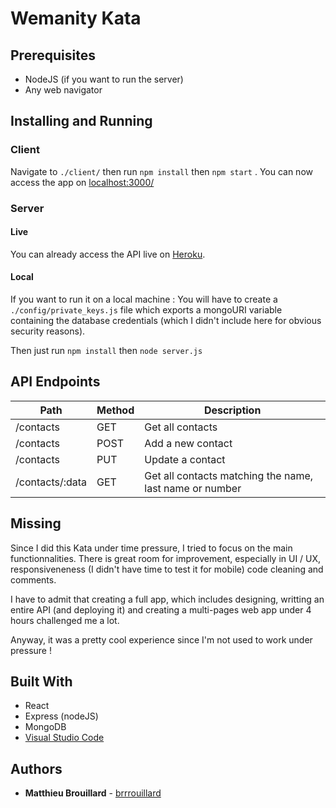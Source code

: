 # Wemanity Kata

## Prerequisites
- NodeJS (if you want to run the server)
- Any web navigator

## Installing and Running

### Client
Navigate to `./client/` then run `npm install` then  `npm start` . You can now access the app on [localhost:3000/](http://localhost:3000/)

### Server

#### Live
You can already access the API live on [Heroku](https://wemanity-kata.herokuapp.com/contacts/).

#### Local
If you want to run it on a local machine :
You will have to create a ` ./config/private_keys.js ` file which exports a mongoURI variable containing the database credentials (which I didn't include here for obvious security reasons).

Then just run `npm install` then `node server.js`


## API Endpoints

| Path            | Method | Description                                             |
|-----------------|--------|---------------------------------------------------------|
| /contacts       | GET    | Get all contacts                                        |
| /contacts       | POST   | Add a new contact                                       |
| /contacts       | PUT    |  Update a contact                                       |
| /contacts/:data | GET    | Get all contacts matching the name, last name or number |


## Missing
Since I did this Kata under time pressure, I tried to focus on the main functionnalities. There is great room for improvement, especially in UI / UX, responsiveneness (I didn't have time to test it for mobile) code cleaning and comments. 

I have to admit that creating a full app, which includes designing, writting an entire API (and deploying it) and creating a multi-pages web app under 4 hours challenged me a lot. 

Anyway, it was a pretty cool experience since I'm not used to work under pressure !

## Built With
* React
* Express (nodeJS)
* MongoDB
* [Visual Studio Code](https://code.visualstudio.com/) 

## Authors

* **Matthieu Brouillard** - [brrrouillard](https://twitter.com/brrrouillard)

